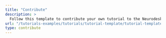 ```yaml
---
title: "Contribute"
description: > 
  Follow this template to contribute your own tutorial to the Neurodesk documentation.
url: "/tutorials-examples/tutorials/tutorial-template/tutorial-template/"
type: contribute
---
```

